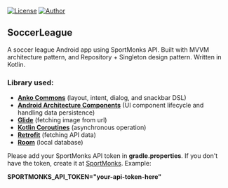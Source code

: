 [![License](https://img.shields.io/github/license/ezralazuardy/SoccerLeague)](https://github.com/ezralazuardy/SoccerLeague/blob/master/LICENSE) 
[![Author](https://img.shields.io/badge/author-ezra%20lazuardy-blue.svg)](https://github.com/ezralazuardy) 

## SoccerLeague

A soccer league Android app using SportMonks API. Built with MVVM architecture pattern, and Repository + Singleton design pattern. Written in Kotlin.

### Library used:
  - [**Anko Commons**](https://github.com/Kotlin/anko) (layout, intent, dialog, and snackbar DSL)
  - [**Android Architecture Components**](https://developer.android.com/topic/libraries/architecture) (UI component lifecycle and handling data persistence)
  - [**Glide**](https://github.com/bumptech/glide) (fetching image from url)
  - [**Kotlin Coroutines**](https://github.com/Kotlin/kotlinx.coroutines) (asynchronous operation)
  - [**Retrofit**](https://square.github.io/retrofit/) (fetching API data)
  - [**Room**](https://developer.android.com/topic/libraries/architecture/room) (local database)

Please add your SportMonks API token in **gradle.properties**. If you don't have the token, create it at [SportMonks](https://www.sportmonks.com/). Example:

**SPORTMONKS_API_TOKEN="your-api-token-here"**
